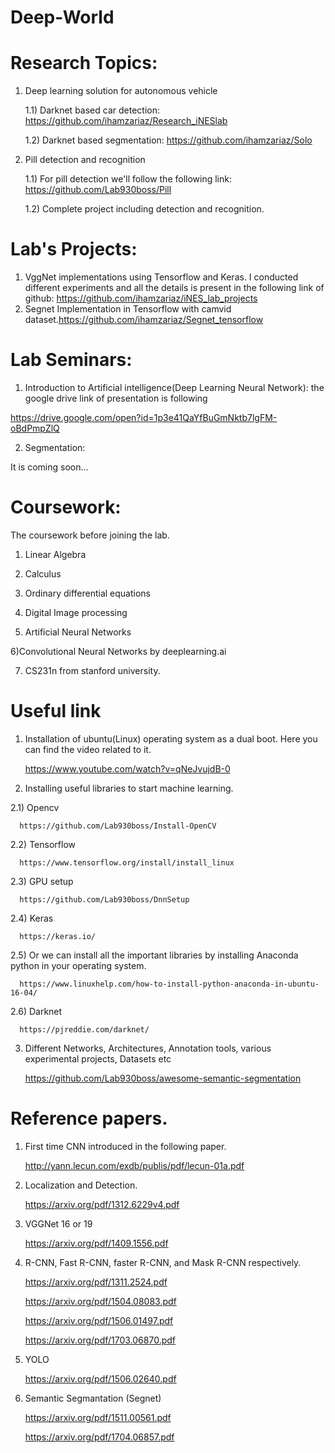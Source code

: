 # Deep-World
# Research Topics:
1) Deep learning solution for autonomous vehicle

   1.1) Darknet based car detection: https://github.com/ihamzariaz/Research_iNESlab
   
   1.2) Darknet based segmentation: https://github.com/ihamzariaz/Solo
   
2) Pill detection and recognition

   1.1) For pill detection we'll follow the following link: https://github.com/Lab930boss/Pill
   
   1.2) Complete project including detection and recognition.
# Lab's Projects:
1) VggNet implementations using Tensorflow and Keras. I conducted different experiments and all the details is present in the following link of github: https://github.com/ihamzariaz/iNES_lab_projects
2) Segnet Implementation in Tensorflow with camvid dataset.https://github.com/ihamzariaz/Segnet_tensorflow

# Lab Seminars:
1) Introduction to Artificial intelligence(Deep Learning Neural Network): the google drive link of presentation is following

https://drive.google.com/open?id=1p3e41QaYfBuGmNktb7lgFM-oBdPmpZlQ

2) Segmentation:

It is coming soon...
# Coursework:
The coursework before joining the lab.

1) Linear Algebra

2) Calculus

3) Ordinary differential equations

4) Digital Image processing 

5) Artificial Neural Networks

6)Convolutional Neural Networks by deeplearning.ai

7) CS231n from stanford university.

#  Useful link
1) Installation of ubuntu(Linux) operating system as a dual boot. Here you can find the video related to it.

   https://www.youtube.com/watch?v=qNeJvujdB-0

2) Installing useful libraries to start machine learning.

 2.1) Opencv 
 
      https://github.com/Lab930boss/Install-OpenCV
 
 2.2) Tensorflow 
 
      https://www.tensorflow.org/install/install_linux
 
 2.3) GPU setup
 
      https://github.com/Lab930boss/DnnSetup
 
 2.4) Keras
 
      https://keras.io/
 
 2.5) Or we can install all the important libraries by installing Anaconda python in your operating system.
 
      https://www.linuxhelp.com/how-to-install-python-anaconda-in-ubuntu-16-04/
 
 2.6) Darknet
 
      https://pjreddie.com/darknet/
      
3) Different Networks, Architectures, Annotation tools, various experimental projects, Datasets etc

   https://github.com/Lab930boss/awesome-semantic-segmentation

# Reference papers.
1) First time CNN introduced in the following paper.

   http://yann.lecun.com/exdb/publis/pdf/lecun-01a.pdf
   
2) Localization and Detection.

   https://arxiv.org/pdf/1312.6229v4.pdf

3) VGGNet 16 or 19

   https://arxiv.org/pdf/1409.1556.pdf

4) R-CNN, Fast R-CNN, faster R-CNN, and Mask R-CNN respectively.
 
   https://arxiv.org/pdf/1311.2524.pdf

   https://arxiv.org/pdf/1504.08083.pdf

   https://arxiv.org/pdf/1506.01497.pdf

   https://arxiv.org/pdf/1703.06870.pdf

5) YOLO

   https://arxiv.org/pdf/1506.02640.pdf

6) Semantic Segmantation (Segnet)

   https://arxiv.org/pdf/1511.00561.pdf

   https://arxiv.org/pdf/1704.06857.pdf

